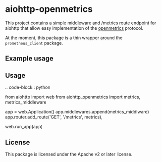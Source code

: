 aiohttp-openmetrics
===================

This project contains a simple middleware and /metrics route endpoint for
aiohttp that allow easy implementation of the
[openmetrics](https://www.openmetrics.org/) protocol.

At the moment, this package is a thin wrapper around the ``prometheus_client``
package.

Example usage
-------------

Usage
-----

.. code-block:: python

  from aiohttp import web
  from aiohttp_openmetrics import metrics, metrics_middleware

  app = web.Application()
  app.middlewares.append(metrics_middlware)
  app.router.add_route('GET', '/metrics', metrics),

  web.run_app(app)

License
-------

This package is licensed under the Apache v2 or later license.
